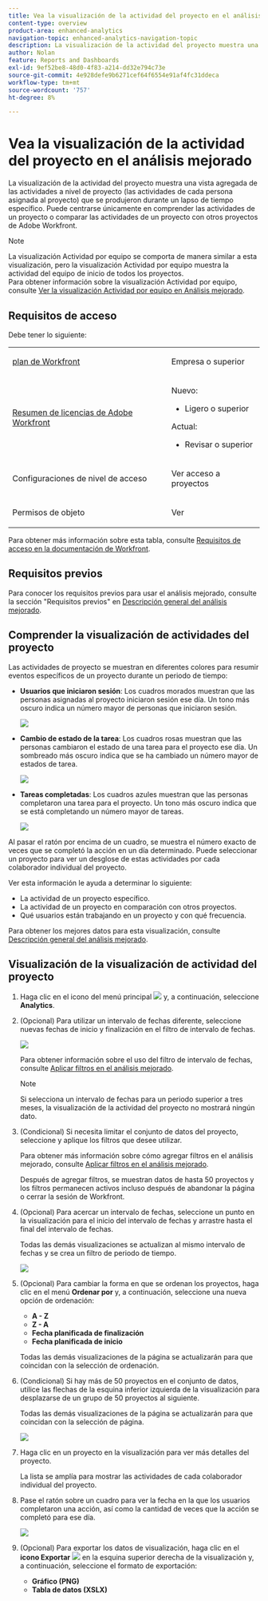 ```yaml
---
title: Vea la visualización de la actividad del proyecto en el análisis mejorado
content-type: overview
product-area: enhanced-analytics
navigation-topic: enhanced-analytics-navigation-topic
description: La visualización de la actividad del proyecto muestra una vista agregada de las actividades a nivel de proyecto (las actividades de cada persona asignada al proyecto) que se produjeron durante un lapso de tiempo específico. Puede centrarse únicamente en comprender las actividades de un proyecto o comparar las actividades de un proyecto con otros proyectos de Adobe Workfront.
author: Nolan
feature: Reports and Dashboards
exl-id: 9ef52be8-48d0-4f83-a214-dd32e794c73e
source-git-commit: 4e928defe9b6271cef64f6554e91af4fc31ddeca
workflow-type: tm+mt
source-wordcount: '757'
ht-degree: 8%

---
```


# Vea la visualización de la actividad del proyecto en el análisis mejorado

<!-- Audited: 12/2023 -->

La visualización de la actividad del proyecto muestra una vista agregada de las actividades a nivel de proyecto (las actividades de cada persona asignada al proyecto) que se produjeron durante un lapso de tiempo específico. Puede centrarse únicamente en comprender las actividades de un proyecto o comparar las actividades de un proyecto con otros proyectos de Adobe Workfront.

>[!NOTE]
>
>La visualización Actividad por equipo se comporta de manera similar a esta visualización, pero la visualización Actividad por equipo muestra la actividad del equipo de inicio de todos los proyectos.\
>Para obtener información sobre la visualización Actividad por equipo, consulte [Ver la visualización Actividad por equipo en Análisis mejorado](../enhanced-analytics/activity-by-team-overview.md).

## Requisitos de acceso

Debe tener lo siguiente:

<table style="table-layout:auto"> 
 <col> 
 <col> 
 <tbody> 
  <tr> 
   <td role="rowheader"><a href="https://www.workfront.com/plans" target="_blank">plan de Workfront</a></td> 
   <td> <p>Empresa o superior</p> </td> 
  </tr> 
  <tr> 
   <td role="rowheader"><a href="../administration-and-setup/add-users/access-levels-and-object-permissions/wf-licenses.md" class="MCXref xref">Resumen de licencias de Adobe Workfront</a></td> 
   <td>   <p>Nuevo:</p> 
   <ul><li>Ligero o superior</li></ul>
   <p>Actual:</p>
   <ul><li>Revisar o superior</li></ul>
 </td> 
  </tr> 
  <tr> 
   <td role="rowheader">Configuraciones de nivel de acceso</td> 
   <td> <p>Ver acceso a proyectos</p> <!--<p>Note: If you still don't have access, ask your Workfront administrator if they set additional restrictions in your access level.<br>For information on how a Workfront administrator can change your access level, see <a href="../administration-and-setup/add-users/configure-and-grant-access/create-modify-access-levels.md" class="MCXref xref">Create or modify custom access levels</a>.</p>--> </td> 
  </tr> 
  <tr> 
   <td role="rowheader">Permisos de objeto</td> 
   <td> <p>Ver</p> <!--<p>For information on requesting additional access, see <a href="../workfront-basics/grant-and-request-access-to-objects/request-access.md" class="MCXref xref">Request access to objects </a>.</p>--> </td> 
  </tr> 
 </tbody> 
</table>

Para obtener más información sobre esta tabla, consulte [Requisitos de acceso en la documentación de Workfront](/help/quicksilver/administration-and-setup/add-users/access-levels-and-object-permissions/access-level-requirements-in-documentation.md).

## Requisitos previos

Para conocer los requisitos previos para usar el análisis mejorado, consulte la sección &quot;Requisitos previos&quot; en [Descripción general del análisis mejorado](../enhanced-analytics/enhanced-analytics-overview.md).

## Comprender la visualización de actividades del proyecto

Las actividades de proyecto se muestran en diferentes colores para resumir eventos específicos de un proyecto durante un periodo de tiempo:

* **Usuarios que iniciaron sesión**: Los cuadros morados muestran que las personas asignadas al proyecto iniciaron sesión ese día. Un tono más oscuro indica un número mayor de personas que iniciaron sesión.

  ![](assets/project-activity-users-logged-in.png)

* **Cambio de estado de la tarea**: Los cuadros rosas muestran que las personas cambiaron el estado de una tarea para el proyecto ese día. Un sombreado más oscuro indica que se ha cambiado un número mayor de estados de tarea.

  ![](assets/project-activity-task-status-changes.png)

* **Tareas completadas**: Los cuadros azules muestran que las personas completaron una tarea para el proyecto. Un tono más oscuro indica que se está completando un número mayor de tareas.

  ![](assets/project-activity-tasks-completed.png)

Al pasar el ratón por encima de un cuadro, se muestra el número exacto de veces que se completó la acción en un día determinado. Puede seleccionar un proyecto para ver un desglose de estas actividades por cada colaborador individual del proyecto.

Ver esta información le ayuda a determinar lo siguiente:

* La actividad de un proyecto específico.
* La actividad de un proyecto en comparación con otros proyectos.
* Qué usuarios están trabajando en un proyecto y con qué frecuencia.

Para obtener los mejores datos para esta visualización, consulte [Descripción general del análisis mejorado](../enhanced-analytics/enhanced-analytics-overview.md).

## Visualización de la visualización de actividad del proyecto

1. Haga clic en el icono del menú principal ![](assets/main-menu-icon-16x12.png) y, a continuación, seleccione **Analytics**.
1. (Opcional) Para utilizar un intervalo de fechas diferente, seleccione nuevas fechas de inicio y finalización en el filtro de intervalo de fechas.

   ![](assets/filters-select-date-range-350x344.png)

   Para obtener información sobre el uso del filtro de intervalo de fechas, consulte [Aplicar filtros en el análisis mejorado](../enhanced-analytics/use-enhanced-analytics-filters.md).

   >[!NOTE]
   >
   >Si selecciona un intervalo de fechas para un periodo superior a tres meses, la visualización de la actividad del proyecto no mostrará ningún dato.

1. (Condicional) Si necesita limitar el conjunto de datos del proyecto, seleccione y aplique los filtros que desee utilizar.

   Para obtener más información sobre cómo agregar filtros en el análisis mejorado, consulte [Aplicar filtros en el análisis mejorado](../enhanced-analytics/use-enhanced-analytics-filters.md).

   Después de agregar filtros, se muestran datos de hasta 50 proyectos y los filtros permanecen activos incluso después de abandonar la página o cerrar la sesión de Workfront.

1. (Opcional) Para acercar un intervalo de fechas, seleccione un punto en la visualización para el inicio del intervalo de fechas y arrastre hasta el final del intervalo de fechas.

   Todas las demás visualizaciones se actualizan al mismo intervalo de fechas y se crea un filtro de periodo de tiempo.

   ![](assets/timeframe-filter-350x220.png)

1. (Opcional) Para cambiar la forma en que se ordenan los proyectos, haga clic en el menú **Ordenar por** y, a continuación, seleccione una nueva opción de ordenación:

   * **A - Z**
   * **Z - A**
   * **Fecha planificada de finalización**
   * **Fecha planificada de inicio**

   Todas las demás visualizaciones de la página se actualizarán para que coincidan con la selección de ordenación.

1. (Condicional) Si hay más de 50 proyectos en el conjunto de datos, utilice las flechas de la esquina inferior izquierda de la visualización para desplazarse de un grupo de 50 proyectos al siguiente.

   Todas las demás visualizaciones de la página se actualizarán para que coincidan con la selección de página.

   ![](assets/pagination-350x118.png)

1. Haga clic en un proyecto en la visualización para ver más detalles del proyecto.

   La lista se amplía para mostrar las actividades de cada colaborador individual del proyecto.

1. Pase el ratón sobre un cuadro para ver la fecha en la que los usuarios completaron una acción, así como la cantidad de veces que la acción se completó para ese día.

   ![](assets/project-activity-activity-pop-up-350x137.png)

1. (Opcional) Para exportar los datos de visualización, haga clic en el **icono Exportar** ![](assets/export.png) en la esquina superior derecha de la visualización y, a continuación, seleccione el formato de exportación:

   * **Gráfico (PNG)**
   * **Tabla de datos (XSLX)**

